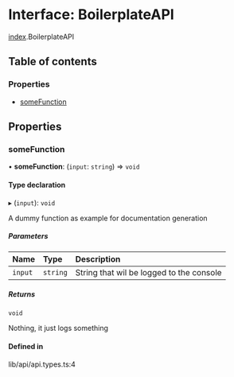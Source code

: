 # Interface: BoilerplateAPI

[index](../wiki/index).BoilerplateAPI

## Table of contents

### Properties

- [someFunction](../wiki/index.BoilerplateAPI#somefunction)

## Properties

### someFunction

• **someFunction**: (`input`: `string`) => `void`

#### Type declaration

▸ (`input`): `void`

A dummy function as example for documentation generation

##### Parameters

| Name | Type | Description |
| :------ | :------ | :------ |
| `input` | `string` | String that wil be logged to the console |

##### Returns

`void`

Nothing, it just logs something

#### Defined in

lib/api/api.types.ts:4
